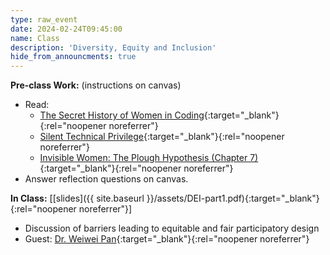 ```yaml
---
type: raw_event
date: 2024-02-24T09:45:00
name: Class
description: 'Diversity, Equity and Inclusion'
hide_from_announcments: true
---
```


**Pre-class Work:** (instructions on canvas)
* Read:
  * [The Secret History of Women in Coding](https://www.nytimes.com/2019/02/13/magazine/women-coding-computer-programming.html){:target="_blank"}{:rel="noopener noreferrer"}
  * [Silent Technical Privilege](https://slate.com/technology/2014/01/programmer-privilege-as-an-asian-male-computer-science-major-everyone-gave-me-the-benefit-of-the-doubt.html){:target="_blank"}{:rel="noopener noreferrer"}
  * [Invisible Women: The Plough Hypothesis (Chapter 7)](https://hollis.harvard.edu/permalink/f/1lqd3jo/01HVD_ALMA512333730570003941){:target="_blank"}{:rel="noopener noreferrer"}
* Answer reflection questions on canvas.

**In Class:** \[[slides]({{ site.baseurl }}/assets/DEI-part1.pdf){:target="_blank"}{:rel="noopener noreferrer"}\]
* Discussion of barriers leading to equitable and fair participatory design
* Guest: [Dr. Weiwei Pan](https://onefishy.github.io/){:target="_blank"}{:rel="noopener noreferrer"}
